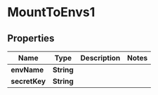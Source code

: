

# MountToEnvs1


## Properties

| Name | Type | Description | Notes |
|------------ | ------------- | ------------- | -------------|
|**envName** | **String** |  |  |
|**secretKey** | **String** |  |  |



